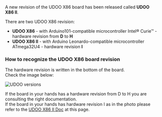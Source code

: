 A new revision of the UDOO X86 board has been released called **UDOO X86 II**.


There are two UDOO X86 revision:
* **UDOO X86** - with Arduino101-compatible microcontroller Intel&reg; Curie&trade; - hardware revision from **D** to **H**
* **UDOO X86 II** - with Arduino Leonardo-compatible microcontroller ATmega32U4 - hardware revision **I**

### How to recognize the UDOO X86 board revision

The hardware revision is written in the bottom of the board.  
Check the image below:
<br/>

<img src="../img/udoox86ii_hardware_revision.png" alt="UDOO versions" class="img-responsive" >

<br/>

If the board in your hands has a hardware revision from D to H you are consulting the right documentation.  
If the board in your hands has hardware revision I as in the photo please refer to the [UDOO X86 II Doc]() at this page.
